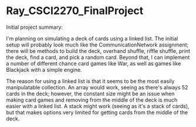 # Ray_CSCI2270_FinalProject

Initial project summary:

I'm planning on simulating a deck of cards using a linked list. The initial setup will probably look much like the CommunicationNetwork assignment; there will be methods to build the deck, overhand shuffle, riffle shuffle, print the deck, find a card, and pick a random card. Beyond that, I can implement a number of different chance card games like War, as well as games like Blackjack with a simple engine.

The reason for using a linked list is that it seems to be the most easily manipulatable collection. An array would work, seeing as there's always 52 cards in the deck; however, the constant size might be an issue when making card games and removing from the middle of the deck is much easier with a linked list. A stack might work (seeing as it's a stack of cards), but that makes options very limited for getting cards from the middle of the deck.
